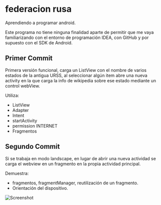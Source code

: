 federacion rusa
===============

Aprendiendo a programar android.

Este programa no tiene ninguna finalidad aparte de permitir que me vaya familiarizando con el 
entorno de programación IDEA, con GitHub y por supuesto con el SDK de Android.

Primer Commit
---

Primera versión funcional, carga un ListView con el nombre de varios estados de la antigua URSS, 
al seleccionar algún item abre una nueva activity en la que carga la info de wikipedia sobre ese estado 
mediante un control webView.

Utiliza:
* ListView
* Adapter
* Intent
* startActivity
* permission INTERNET
* Fragmentos

Segundo Commit
---

Si se trabaja en modo landscape, en lugar de abrir una nueva actividad se carga el webview en un fragmento en
la propia actividad principal.

Demuestra:
* fragmentos, fragmentManager, reutilización de un fragmento.
* Orientación del dispositivo.

![Screenshot](https://dl.dropboxusercontent.com/u/2827944/capturas/github/2013-11-25%2017.17.57.png)

